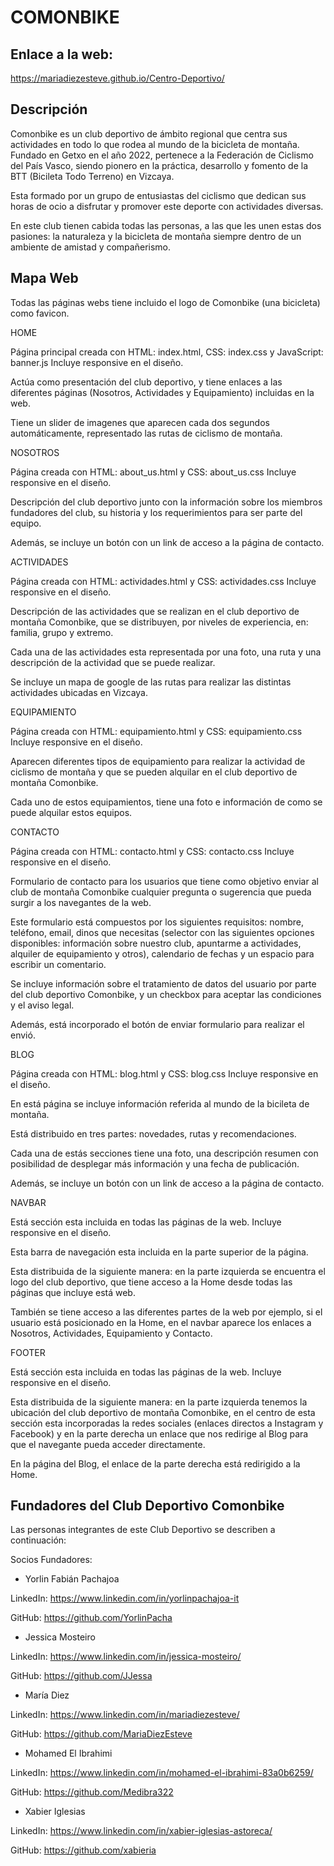 # COMONBIKE
## Enlace a la web: 

https://mariadiezesteve.github.io/Centro-Deportivo/

## Descripción
Comonbike es un club deportivo de ámbito regional que centra sus actividades en todo lo que rodea al mundo de la bicicleta de montaña. Fundado en Getxo en el año 2022, pertenece a la Federación de Ciclismo del País Vasco, siendo pionero en la práctica, desarrollo y fomento de la BTT (Bicileta Todo Terreno) en Vizcaya.

Esta formado por un grupo de entusiastas del ciclismo que dedican sus horas de ocio a disfrutar y promover este deporte con actividades diversas. 

En este club tienen cabida todas las personas, a las que les unen estas dos pasiones: la naturaleza y la bicicleta de montaña siempre dentro de un ambiente de amistad y compañerismo.

## Mapa Web

Todas las páginas webs tiene incluido el logo de Comonbike (una bicicleta) como favicon.

HOME

Página principal creada con HTML: index.html, CSS: index.css y JavaScript: banner.js
Incluye responsive en el diseño.

Actúa como presentación del club deportivo, y tiene enlaces a las diferentes páginas (Nosotros, Actividades y Equipamiento) incluidas en la web.

Tiene un slider de imagenes que aparecen cada dos segundos automáticamente, representado las rutas de ciclismo de montaña.


NOSOTROS

Página creada con HTML: about_us.html y CSS: about_us.css
Incluye responsive en el diseño.

Descripción del club deportivo junto con la información sobre los miembros fundadores del club, su historia y los requerimientos para ser parte del equipo.

Además, se incluye un botón con un link de acceso a la página de contacto.


ACTIVIDADES

Página creada con HTML: actividades.html y CSS: actividades.css
Incluye responsive en el diseño.

Descripción de las actividades que se realizan en el club deportivo de montaña Comonbike, que se distribuyen, por niveles de experiencia, en: familia, grupo y extremo.

Cada una de las actividades esta representada por una foto, una ruta y una descripción de la actividad que se puede realizar.

Se incluye un mapa de google de las rutas para realizar las distintas actividades ubicadas en Vizcaya.


EQUIPAMIENTO

Página creada con HTML: equipamiento.html y CSS: equipamiento.css
Incluye responsive en el diseño.

Aparecen diferentes tipos de equipamiento para realizar la actividad de ciclismo de montaña y que se pueden alquilar en el club deportivo de montaña Comonbike.

Cada uno de estos equipamientos, tiene una foto e información de como se puede alquilar estos equipos.


CONTACTO 

Página creada con HTML: contacto.html y CSS: contacto.css
Incluye responsive en el diseño.

Formulario de contacto para los usuarios que tiene como objetivo enviar al club de montaña Comonbike cualquier pregunta o sugerencia que pueda surgir a los navegantes de la web. 

Este formulario está compuestos por los siguientes requisitos: nombre, teléfono, email, dinos que necesitas (selector con las siguientes opciones disponibles: información sobre nuestro club, apuntarme a actividades, alquiler de equipamiento y otros), calendario de fechas y un espacio para escribir un comentario.

Se incluye información sobre el tratamiento de datos del usuario por parte del club deportivo Comonbike, y un checkbox para aceptar las condiciones y el aviso legal.

Además, está incorporado el botón de enviar formulario para realizar el envió.


BLOG

Página creada con HTML: blog.html y CSS: blog.css
Incluye responsive en el diseño.

En está página se incluye información referida al mundo de la bicileta de montaña.

Está distribuido en tres partes: novedades, rutas y recomendaciones.

Cada una de estás secciones tiene una foto, una descripción resumen con posibilidad de desplegar más información y una fecha de publicación.

Además, se incluye un botón con un link de acceso a la página de contacto.


NAVBAR

Está sección esta incluida en todas las páginas de la web.
Incluye responsive en el diseño.

Esta barra de navegación esta incluida en la parte superior de la página.

Esta distribuida de la siguiente manera: en la parte izquierda se encuentra el logo del club deportivo, que tiene acceso a la Home desde todas las páginas que incluye está web.

También se tiene acceso a las diferentes partes de la web por ejemplo, si el usuario está posicionado en la Home, en el navbar aparece los enlaces a Nosotros, Actividades, Equipamiento y Contacto.


FOOTER

Está sección esta incluida en todas las páginas de la web.
Incluye responsive en el diseño.

Esta distribuida de la siguiente manera: en la parte izquierda tenemos la ubicación del club deportivo de montaña Comonbike, en el centro de esta sección esta incorporadas la redes sociales (enlaces directos a Instagram y Facebook) y en la parte derecha un enlace que nos redirige al Blog para que el navegante pueda acceder directamente.

En la página del Blog, el enlace de la parte derecha está redirigido a la Home.


## Fundadores del Club Deportivo Comonbike

Las personas integrantes de este Club Deportivo se describen a continuación:

Socios Fundadores: 

* Yorlin Fabián Pachajoa

LinkedIn: https://www.linkedin.com/in/yorlinpachajoa-it 

GitHub: https://github.com/YorlinPacha

* Jessica Mosteiro

LinkedIn: https://www.linkedin.com/in/jessica-mosteiro/

GitHub: https://github.com/JJessa

* María Diez

LinkedIn: https://www.linkedin.com/in/mariadiezesteve/ 

GitHub: https://github.com/MariaDiezEsteve 

* Mohamed El Ibrahimi

LinkedIn: https://www.linkedin.com/in/mohamed-el-ibrahimi-83a0b6259/ 

GitHub: https://github.com/Medibra322

* Xabier Iglesias

LinkedIn: https://www.linkedin.com/in/xabier-iglesias-astoreca/

GitHub: https://github.com/xabieria 

